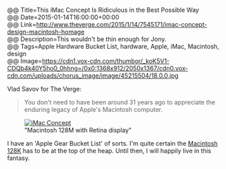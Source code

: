 @@ Title=This iMac Concept Is Ridiculous in the Best Possible Way  
@@ Date=2015-01-14T16:00:00+00:00  
@@ Link=http://www.theverge.com/2015/1/14/7545171/imac-concept-design-macintosh-homage  
@@ Description=This wouldn't be thin enough for Jony.  
@@ Tags=Apple Hardware Bucket List, hardware, Apple, iMac, Macintosh, design  
@@ Image=https://cdn1.vox-cdn.com/thumbor/_koK5V1-CDQb4k40Y5ho0_0hhng=/0x0:1368x912/2050x1367/cdn0.vox-cdn.com/uploads/chorus_image/image/45215504/18.0.0.jpg  

Vlad Savov for The Verge:
>You don't need to have been around 31 years ago to appreciate the enduring legacy of Apple's Macintosh computer.

<figure>
	<a class="nohover" href="https://cdn1.vox-cdn.com/thumbor/_koK5V1-CDQb4k40Y5ho0_0hhng=/0x0:1368x912/2050x1367/cdn0.vox-cdn.com/uploads/chorus_image/image/45215504/18.0.0.jpg">
		<img src="https://cdn1.vox-cdn.com/thumbor/_koK5V1-CDQb4k40Y5ho0_0hhng=/0x0:1368x912/2050x1367/cdn0.vox-cdn.com/uploads/chorus_image/image/45215504/18.0.0.jpg" alt="iMac Concept" />
	</a>
	<figcaption>"Macintosh 128M with Retina display"</figcaption>
</figure>

I have an 'Apple Gear Bucket List' of sorts. I'm quite certain the [Macintosh 128K][m] has to be at the top of the heap. Until then, I will happily live in this fantasy.

[m]: https://en.m.wikipedia.org/wiki/Macintosh_128K